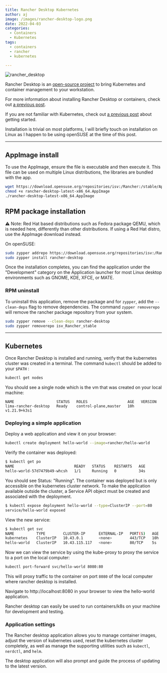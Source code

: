 ```yaml
---
title: Rancher Desktop Kubernetes
author: aj
image: /images/rancher-desktop-logo.png
date: 2022-04-03
categories:
  - Containers
  - Kubernetes
tags:
  - containers
  - rancher
  - kubernetes

---
```


![rancher_desktop](/images/rancher-desktop-logo.png)

Rancher Desktop is an [open-source project][1] to bring Kubernetes and container management to your workstation.

For more information about installing Rancher Desktop or containers, check out [a previous post][2].

If you are not familiar with Kubernetes, check out [a previous post][3] about getting started.

Installation is trivial on most platforms, I will briefly touch on installation on Linux as I happen to be using openSUSE at the time of this post.

---

## AppImage install

To use the AppImage, ensure the file is executable and then execute it. This file can be used on multiple Linux distributions, the libraries are bundled with the app.

```bash
wget https://download.opensuse.org/repositories/isv:/Rancher:/stable/AppImage/rancher-desktop-latest-x86_64.AppImage
chmod +x rancher-desktop-latest-x86_64.AppImage
./rancher-desktop-latest-x86_64.AppImage
```

## RPM package installation

⚠️ Note: Red Hat based distributions such as Fedora package QEMU, which is needed here, differently than other distributions. If using a Red Hat distro, use the AppImage download instead.

On openSUSE:

```bash
sudo zypper addrepo https://download.opensuse.org/repositories/isv:/Rancher:/stable/rpm/isv:Rancher:stable.repo
sudo zypper install rancher-desktop
```

Once the installation completes, you can find the application under the "Development" category on the Application launcher for most Linux desktop environments such as GNOME, KDE, XFCE, or MATE.

### RPM uninstall

To uninstall this application, remove the package and for `zypper`, add the `--clean-deps` flag to remove dependencies. The command `zypper removerepo` will remove the rancher package repository from your system.

```bash
sudo zypper remove --clean-deps rancher-desktop
sudo zypper removerepo isv_Rancher_stable
```

---

## Kubernetes

Once Rancher Desktop is installed and running, verify that the kubernetes cluster was created in a terminal. The command `kubectl` should be added to your `$PATH` :

```bash
kubectl get nodes
```

You should see a single node which is the vm that was created on your local machine:

```
NAME                   STATUS   ROLES                  AGE   VERSION
lima-rancher-desktop   Ready    control-plane,master   10h   v1.21.9+k3s1
```

### Deploying a simple application

Deploy a web application and view it on your browser:

```bash
kubectl create deployment hello-world --image=rancher/hello-world
```

Verify the container was deployed:

```bash
$ kubectl get po
NAME                           READY   STATUS    RESTARTS   AGE
hello-world-57d7479b49-whcsh   1/1     Running   0          34s
```

You should see Status: "Running". The container was deployed but is only accessible on the kubernetes cluster network. To make the application available outside the cluster, a Service API object must be created and associated with the deployment.

```bash
$ kubectl expose deployment hello-world --type=ClusterIP --port=80
service/hello-world exposed
```

View the new service:

```bash
$ kubectl get svc
NAME          TYPE        CLUSTER-IP      EXTERNAL-IP   PORT(S)   AGE
kubernetes    ClusterIP   10.43.0.1       <none>        443/TCP   10h
hello-world   ClusterIP   10.43.115.117   <none>        80/TCP    5s
```

Now we can view the service by using the kube-proxy to proxy the service to a port on the local computer:

```bash
kubectl port-forward svc/hello-world 8080:80
```

This will proxy traffic to the container on port `8080` of the local computer where rancher desktop is installed.

Navigate to http://localhost:8080 in your browser to view the hello-world application.


Rancher desktop can easily be used to run containers/k8s on your machine for development and testing.

### Application settings

The Rancher desktop application allows you to manage container images, adjust the version of kubernetes used, reset the kubernetes cluster completely, as well as manage the supporting utilities such as `kubectl`, `nerdctl`, and `helm`.

The desktop application will also prompt and guide the process of updating to the latest version.

 [1]: https://rancherdesktop.io/
 [2]: /posts/rancher-desktop/
 [3]: /posts/kubernetes/